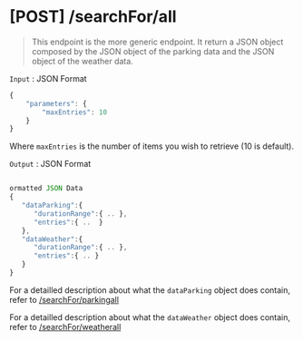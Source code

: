 # [POST] /searchFor/all

> This endpoint is the more generic endpoint. 
> It return a JSON object composed by the JSON object of the parking data and the JSON object of the weather data.

`Input` : JSON Format 
```javascript 
{
    "parameters": {
        "maxEntries": 10
    }
}
```

Where `maxEntries` is the number of items you wish to retrieve (10 is default).

`Output` : JSON Format

```javascript

ormatted JSON Data
{  
   "dataParking":{  
      "durationRange":{ .. },
      "entries":{ ..  }
   },
   "dataWeather":{  
      "durationRange":{ .. },
      "entries":{ .. }
   }
}

```

For a detailled description about what the `dataParking` object does contain, refer to [/searchFor/parkingall](https://github.com/LucasL13/citypulse-api/blob/master/Documentation/searchFor.parking.all.md)

For a detailled description about what the `dataWeather` object does contain, refer to [/searchFor/weatherall](https://github.com/LucasL13/citypulse-api/blob/master/Documentation/searchFor.weather.all.md)
